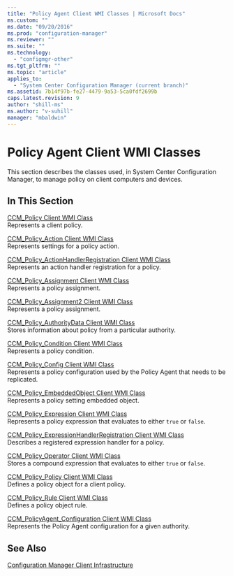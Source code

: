 ```yaml
---
title: "Policy Agent Client WMI Classes | Microsoft Docs"
ms.custom: ""
ms.date: "09/20/2016"
ms.prod: "configuration-manager"
ms.reviewer: ""
ms.suite: ""
ms.technology:
  - "configmgr-other"
ms.tgt_pltfrm: ""
ms.topic: "article"
applies_to:
  - "System Center Configuration Manager (current branch)"
ms.assetid: 7b14f97b-fe27-4479-9a53-5ca0fdf2699b
caps.latest.revision: 9
author: "shill-ms"
ms.author: "v-suhill"
manager: "mbaldwin"
---
```

# Policy Agent Client WMI Classes
This section describes the classes used, in System Center Configuration Manager, to manage policy on client computers and devices.  

## In This Section  
 [CCM_Policy Client WMI Class](../../../../../develop/reference/core/clients/client-classes/ccm_policy-client-wmi-class.md)  
 Represents a client policy.  

 [CCM_Policy_Action Client WMI Class](../../../../../develop/reference/core/clients/client-classes/ccm_policy_action-client-wmi-class.md)  
 Represents settings for a policy action.  

 [CCM_Policy_ActionHandlerRegistration Client WMI Class](../../../../../develop/reference/core/clients/client-classes/ccm_policy_actionhandlerregistration-client-wmi-class.md)  
 Represents an action handler registration for a policy.  

 [CCM_Policy_Assignment Client WMI Class](../../../../../develop/reference/core/clients/client-classes/ccm_policy_assignment-client-wmi-class.md)  
 Represents a policy assignment.  

 [CCM_Policy_Assignment2 Client WMI Class](../../../../../develop/reference/core/clients/client-classes/ccm_policy_assignment2-client-wmi-class.md)  
 Represents a policy assignment.  

 [CCM_Policy_AuthorityData Client WMI Class](../../../../../develop/reference/core/clients/client-classes/ccm_policy_authoritydata-client-wmi-class.md)  
 Stores information about policy from a particular authority.  

 [CCM_Policy_Condition Client WMI Class](../../../../../develop/reference/core/clients/client-classes/ccm_policy_condition-client-wmi-class.md)  
 Represents a policy condition.  

 [CCM_Policy_Config Client WMI Class](../../../../../develop/reference/core/clients/client-classes/ccm_policy_config-client-wmi-class.md)  
 Represents a policy configuration used by the Policy Agent that needs to be replicated.  

 [CCM_Policy_EmbeddedObject Client WMI Class](../../../../../develop/reference/core/clients/client-classes/ccm_policy_embeddedobject-client-wmi-class.md)  
 Represents a policy setting embedded object.  

 [CCM_Policy_Expression Client WMI Class](../../../../../develop/reference/core/clients/client-classes/ccm_policy_expression-client-wmi-class.md)  
 Represents a policy expression that evaluates to either `true` or `false`.  

 [CCM_Policy_ExpressionHandlerRegistration Client WMI Class](../../../../../develop/reference/core/clients/client-classes/ccm_policy_expressionhandlerregistration-client-wmi-class.md)  
 Describes a registered expression handler for a policy.  

 [CCM_Policy_Operator Client WMI Class](../../../../../develop/reference/core/clients/client-classes/ccm_policy_operator-client-wmi-class.md)  
 Stores a compound expression that evaluates to either `true` or `false`.  

 [CCM_Policy_Policy Client WMI Class](../../../../../develop/reference/core/clients/client-classes/ccm_policy_policy-client-wmi-class.md)  
 Defines a policy object for a client policy.  

 [CCM_Policy_Rule Client WMI Class](../../../../../develop/reference/core/clients/client-classes/ccm_policy_rule-client-wmi-class.md)  
 Defines a policy object rule.  

 [CCM_PolicyAgent_Configuration Client WMI Class](../../../../../develop/reference/core/clients/client-classes/ccm_policyagent_configuration-client-wmi-class.md)  
 Represents the Policy Agent configuration for a given authority.  

## See Also  
 [Configuration Manager Client Infrastructure](../../../../../develop/reference/core/clients/client-classes/client-infrastructure.md)
